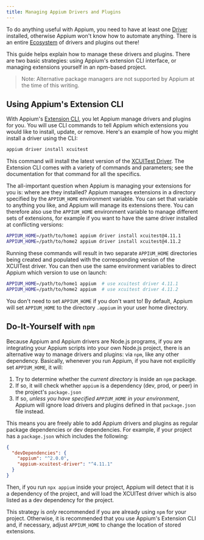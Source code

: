 ```yaml
---
title: Managing Appium Drivers and Plugins
---
```


To do anything useful with Appium, you need to have at least one [Driver](../intro/drivers.md)
installed, otherwise Appium won't know how to automate anything. There is an entire
[Ecosystem](../ecosystem/index.md) of drivers and plugins out there! 

This guide helps explain how to manage these drivers and plugins. There are
two basic strategies: using Appium's extension CLI interface, or managing extensions yourself in an
npm-based project.

> Note: Alternative package managers are not supported by Appium at the time of this writing.

## Using Appium's Extension CLI

With Appium's [Extension CLI](../cli/extensions.md), you let Appium manage drivers and plugins for
you.  You will use CLI commands to tell Appium which extensions you would like to install, update,
or remove. Here's an example of how you might install a driver using the CLI:

```bash
appium driver install xcuitest
```

This command will install the latest version of the [XCUITest Driver](https://github.com/appium/appium-xcuitest-driver). The Extension CLI comes with a variety
of commands and parameters; see the documentation for that command for all the specifics.

The all-important question when Appium is managing your extensions for you is: where are they installed?
Appium manages extensions in a directory specified by the `APPIUM_HOME` environment variable. You
can set that variable to anything you like, and Appium will manage its extensions there. You can
therefore also use the `APPIUM_HOME` environment variable to manage different sets of extensions,
for example if you want to have the same driver installed at conflicting versions:

```bash
APPIUM_HOME=/path/to/home1 appium driver install xcuitest@4.11.1
APPIUM_HOME=/path/to/home2 appium driver install xcuitest@4.11.2
```

Running these commands will result in two separate `APPIUM_HOME` directories being created and
populated with the corresponding version of the XCUITest driver. You can then use the same
environment variables to direct Appium which version to use on launch:

```bash
APPIUM_HOME=/path/to/home1 appium  # use xcuitest driver 4.11.1
APPIUM_HOME=/path/to/home2 appium  # use xcuitest driver 4.11.2
```

You don't need to set `APPIUM_HOME` if you don't want to! By default, Appium will set `APPIUM_HOME`
to the directory `.appium` in your user home directory.

## Do-It-Yourself with `npm`

Because Appium and Appium drivers are Node.js programs, if you are integrating your Appium scripts
into your own Node.js project, there is an alternative way to manage drivers and plugins: via `npm`, like any other dependency.
Basically, whenever you run Appium, if you have not explicitly set `APPIUM_HOME`, it will:

1. Try to determine whether the _current directory_ is inside an `npm` package.
1. If so, it will check whether `appium` is a dependency (dev, prod, or peer) in the project's
   `package.json`
1. If so, _unless you have specified `APPIUM_HOME` in your environment_, Appium will ignore load drivers and plugins defined in that
   `package.json` file instead.

This means you are freely able to add Appium drivers and plugins as regular package dependencies or dev dependencies. For
example, if your project has a `package.json` which includes the following:

```json
{
  "devDependencies": {
    "appium": "^2.0.0",
    "appium-xcuitest-driver": "^4.11.1"
  }
}
```

Then, if you run `npx appium` inside your project, Appium will detect that it is a dependency of
the project, and will load the XCUITest driver which is also listed as a dev dependency for the
project.

This strategy is *only* recommended if you are already using `npm` for your project.
Otherwise, it is recommended that you use Appium's Extension CLI and, if necessary, adjust
`APPIUM_HOME` to change the location of stored extensions.
